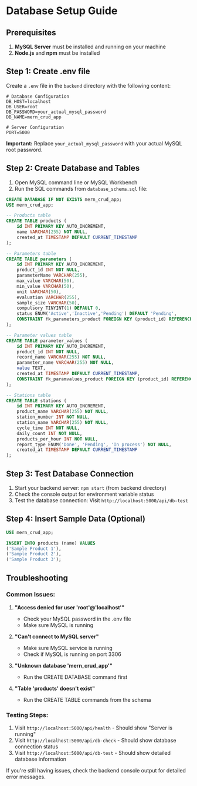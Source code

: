 # Database Setup Guide

## Prerequisites
1. **MySQL Server** must be installed and running on your machine
2. **Node.js** and **npm** must be installed

## Step 1: Create .env file
Create a `.env` file in the `backend` directory with the following content:

```env
# Database Configuration
DB_HOST=localhost
DB_USER=root
DB_PASSWORD=your_actual_mysql_password
DB_NAME=mern_crud_app

# Server Configuration
PORT=5000
```

**Important:** Replace `your_actual_mysql_password` with your actual MySQL root password.

## Step 2: Create Database and Tables
1. Open MySQL command line or MySQL Workbench
2. Run the SQL commands from `database_schema.sql` file:

```sql
CREATE DATABASE IF NOT EXISTS mern_crud_app;
USE mern_crud_app;

-- Products table
CREATE TABLE products (
    id INT PRIMARY KEY AUTO_INCREMENT,
    name VARCHAR(255) NOT NULL,
    created_at TIMESTAMP DEFAULT CURRENT_TIMESTAMP
);

-- Parameters table
CREATE TABLE parameters (
    id INT PRIMARY KEY AUTO_INCREMENT,
    product_id INT NOT NULL,
    parameterName VARCHAR(255),
    max_value VARCHAR(50),
    min_value VARCHAR(50),
    unit VARCHAR(50),
    evaluation VARCHAR(255),
    sample_size VARCHAR(50),
    compulsory TINYINT(1) DEFAULT 0,
    status ENUM('Active','Inactive','Pending') DEFAULT 'Pending',
    CONSTRAINT fk_parameters_product FOREIGN KEY (product_id) REFERENCES products(id) ON DELETE CASCADE
);

-- Parameter values table
CREATE TABLE parameter_values (
    id INT PRIMARY KEY AUTO_INCREMENT,
    product_id INT NOT NULL,
    record_name VARCHAR(255) NOT NULL,
    parameter_name VARCHAR(255) NOT NULL,
    value TEXT,
    created_at TIMESTAMP DEFAULT CURRENT_TIMESTAMP,
    CONSTRAINT fk_paramvalues_product FOREIGN KEY (product_id) REFERENCES products(id) ON DELETE CASCADE
);

-- Stations table
CREATE TABLE stations (
    id INT PRIMARY KEY AUTO_INCREMENT,
    product_name VARCHAR(255) NOT NULL,
    station_number INT NOT NULL,
    station_name VARCHAR(255) NOT NULL,
    cycle_time INT NOT NULL,
    daily_count INT NOT NULL,
    products_per_hour INT NOT NULL,
    report_type ENUM('Done', 'Pending', 'In process') NOT NULL,
    created_at TIMESTAMP DEFAULT CURRENT_TIMESTAMP
);
```

## Step 3: Test Database Connection
1. Start your backend server: `npm start` (from backend directory)
2. Check the console output for environment variable status
3. Test the database connection: Visit `http://localhost:5000/api/db-test`

## Step 4: Insert Sample Data (Optional)
```sql
USE mern_crud_app;

INSERT INTO products (name) VALUES 
('Sample Product 1'),
('Sample Product 2'),
('Sample Product 3');
```

## Troubleshooting

### Common Issues:

1. **"Access denied for user 'root'@'localhost'"**
   - Check your MySQL password in the .env file
   - Make sure MySQL is running

2. **"Can't connect to MySQL server"**
   - Make sure MySQL service is running
   - Check if MySQL is running on port 3306

3. **"Unknown database 'mern_crud_app'"**
   - Run the CREATE DATABASE command first

4. **"Table 'products' doesn't exist"**
   - Run the CREATE TABLE commands from the schema

### Testing Steps:
1. Visit `http://localhost:5000/api/health` - Should show "Server is running"
2. Visit `http://localhost:5000/api/db-check` - Should show database connection status
3. Visit `http://localhost:5000/api/db-test` - Should show detailed database information

If you're still having issues, check the backend console output for detailed error messages.
